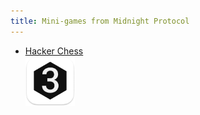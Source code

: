 ```yaml
---
title: Mini-games from Midnight Protocol
---
```


* [Hacker Chess\
​<img src="hacker-chess/king.png" height="80">](hacker-chess/)
